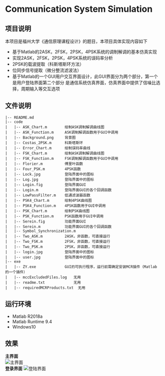 # Communication System Simulation

## 项目说明
本项目是福州大学《通信原理课程设计》的题目，本项目具体实现内容如下
- 基于Matlab的2ASK，2FSK，2PSK，4PSK系统的调制解调的基本仿真实现
- 实现2ASK，2FSK，2PSK，4PSK系统的误码率分析
- 2PSK的载波提取（科斯塔斯环方法）
- 位同步信号提取（微分整流滤波法）
- 基于Matlab的一个GUI用户交互界面设计，此GUI界面分为两个部分，第一个是用户登陆界面第二个部分 是通信系统仿真界面，仿真界面中提供了信噪比选择，周期输入等交互选项

## 文件说明
```
|-- README.md
|-- code
|   |-- ASK_Chart.m        绘制ASK调制解调曲线图
|   |-- ASK_Function.m     ASK调制解调函数用于GUI中调用
|   |-- Background.png     背景图
|   |-- Costas_2PSK.m      科斯塔斯环
|   |-- Error_Chart.m      绘制误码率曲线
|   |-- FSK_Chart.m        绘制ASK调制解调曲线图
|   |-- FSK_Function.m     FSK调制解调函数用于GUI中调用
|   |-- Florier.m          傅里叶函数
|   |-- Four_PSK.m         4PSK函数
|   |-- Lock.jpg           登陆界面中的图标
|   |-- Log.jpg            登陆界面中的图标
|   |-- Login.fig          登陆界面GUI
|   |-- Login.m            登陆界面GUI的各个回调函数
|   |-- LowPassFilter.m    低通滤波器函数
|   |-- PSK4_Chart.m       绘制4PSK曲线图
|   |-- PSK4_Function.m    4PSK函数用于GUI中调用
|   |-- PSK_Chart.m        绘制PSK曲线图
|   |-- PSK_Function.m     PSK函数用于GUI中调用
|   |-- Serein.fig         功能界面GUI
|   |-- Serein.m           功能界面GUI的各个回调函数
|   |-- Symbol_Synchronization.m     
|   |-- Two_ASK.m          2ASK，非函数，可直接运行
|   |-- Two_FSK.m          2FSK，非函数，可直接运行
|   |-- Two_PSK.m          2PSK，非函数，可直接运行
|   |-- login.jpg          登陆界面中的图标
|   |-- user.jpg           登陆界面中的图标
|-- exe
|   |-- ZY.exe             GUI的可执行程序，运行前需确定安装MCR插件（Matlab的一个插件）
|   |-- mccExcludedFiles.log   无用
|   |-- readme.txt             无用
|   |-- requiredMCRProducts.txt  无用
```

## 运行环境
- Matlab R2018a
- Matlab Runtime 9.4
- Windows10

## 效果
**主界面**  
![主界面](https://www.hualigs.cn/image/60a4d97e5fcf8.jpg)  
**登录界面**
![登陆界面](https://www.hualigs.cn/image/60a4d9d585d13.jpg)
